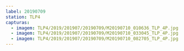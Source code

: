 ```yaml
---
label: 20190709
station: TLP4
capturas:
  - imagem: TLP4/2019/201907/20190709/M20190710_010636_TLP_4P.jpg
  - imagem: TLP4/2019/201907/20190709/M20190710_033045_TLP_4P.jpg
  - imagem: TLP4/2019/201907/20190709/M20190710_082705_TLP_4P.jpg
---
```

